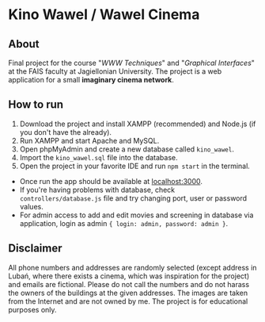 # Kino Wawel / Wawel Cinema
## About 
Final project for the course "*WWW Techniques*" and "*Graphical Interfaces*" at the FAIS faculty at Jagiellonian University. The project is a web application for a small **imaginary cinema network**.

## How to run
1. Download the project and install XAMPP (recommended) and Node.js (if you don't have the already).
2. Run XAMPP and start Apache and MySQL.
3. Open phpMyAdmin and create a new database called ``kino_wawel``.
4. Import the ``kino_wawel.sql`` file into the database.
5. Open the project in your favorite IDE and run ``npm start`` in the terminal.

* Once run the app should be available at [localhost:3000](http://localhsot:300).
* If you're having problems with database, check ``controllers/database.js`` file and try changing port, user or password values.
* For admin access to add and edit movies and screening in database via application, login as admin ``{ login: admin, password: admin }``.

## Disclaimer
All phone numbers and addresses are randomly selected (except address in Lubań, where there exists a cinema, which was inspiration for the project) and emails are fictional. Please do not call the numbers and do not harass the owners of the buildings at the given addresses. The images are taken from the Internet and are not owned by me. The project is for educational purposes only.
